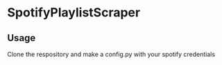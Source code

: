 # SpotifyPlaylistScraper

## Usage
Clone the respository and make a config.py with your spotify credentials
